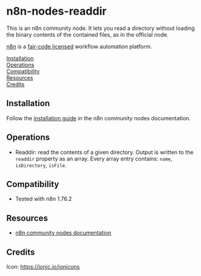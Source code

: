 # n8n-nodes-readdir

This is an n8n community node. It lets you read a directory without loading the binary contents of the contained files, as in the official node.

[n8n](https://n8n.io/) is a [fair-code licensed](https://docs.n8n.io/reference/license/) workflow automation platform.

[Installation](#installation)  
[Operations](#operations)  
[Compatibility](#compatibility)  
[Resources](#resources)  
[Credits](#credits)  

## Installation

Follow the [installation guide](https://docs.n8n.io/integrations/community-nodes/installation/) in the n8n community nodes documentation.

## Operations

 * Readdir: read the contents of a given directory. Output is written to the `readdir` property as an array. Every array entry contains: `name`, `isDirectory`, `isFile`.

## Compatibility

 * Tested with n8n 1.76.2

## Resources

* [n8n community nodes documentation](https://docs.n8n.io/integrations/community-nodes/)

## Credits

Icon: https://ionic.io/ionicons
